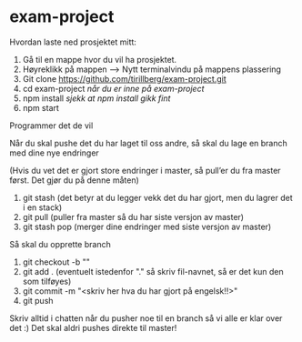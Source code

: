 # exam-project 

Hvordan laste ned prosjektet mitt:

1. Gå til en mappe hvor du vil ha prosjektet. 
2. Høyreklikk på mappen —> Nytt terminalvindu på mappens plassering
3. Git clone https://github.com/tirillberg/exam-project.git
4. cd exam-project
*når du er inne på exam-project*
5. npm install
*sjekk at npm install gikk fint*
6. npm start

Programmer det de vil

Når du skal pushe det du har laget til oss andre, så skal du lage en branch med dine nye endringer

(Hvis du vet det er gjort store endringer i master, så pull’er du fra master først. Det gjør du på denne måten)
1. git stash (det betyr at du legger vekk det du har gjort, men du lagrer det i en stack)
2. git pull (puller fra master så du har siste versjon av master)
3. git stash pop (merger dine endringer med siste versjon av master)

Så skal du opprette branch
1. git checkout -b "<branch name>"
2. git add . (eventuelt istedenfor "." så skriv fil-navnet, så er det kun den som tilføyes)
3. git commit -m "<skriv her hva du har gjort på engelsk!!>"
4. git push


Skriv alltid i chatten når du pusher noe til en branch så vi alle er klar over det :) Det skal aldri pushes direkte til master!
